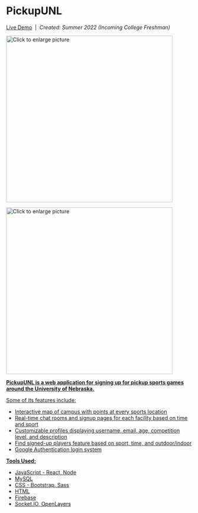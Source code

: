 # PickupUNL

[Live Demo](https://drive.google.com/file/d/137ThzYqqBBeXxhHGenjB2Tm3HvgjQ-si/view)&nbsp;&nbsp;|&nbsp;&nbsp;<i>Created: Summer 2022 (Incoming College Freshman)</i>

<a href="https://drive.google.com/uc?export=view&id=1MDrSjiRL-AVeLhYfQT1MIpIZtFy_CpUW"><img src="https://drive.google.com/uc?export=view&id=1MDrSjiRL-AVeLhYfQT1MIpIZtFy_CpUW" style="width: 450px; max-width: 100%; height: auto" title="Click to enlarge picture" />
 
 <a href="https://drive.google.com/uc?export=view&id=1nUO9giPCiikzr8Mc4DC6xZZY4xm1iIV1"><img src="https://drive.google.com/uc?export=view&id=1nUO9giPCiikzr8Mc4DC6xZZY4xm1iIV1" style="width: 450px; max-width: 100%; height: auto" title="Click to enlarge picture" />
  
<b>PickupUNL is a web application for signing up for pickup sports games around the University of Nebraska.</b>

Some of its features include:

 - Interactive map of campus with points at every sports location
 - Real-time chat rooms and signup pages for each facility based on time and sport
 - Customizable profiles displaying username, email, age, competition level, and description
 - Find signed-up players feature based on sport, time, and outdoor/indoor
 - Google Authentication login system

 
  <b>Tools Used:</b>
  - JavaScript - React, Node
  - MySQL
  - CSS - Bootstrap, Sass
  - HTML
  - Firebase
  - Socket.IO, OpenLayers
  

